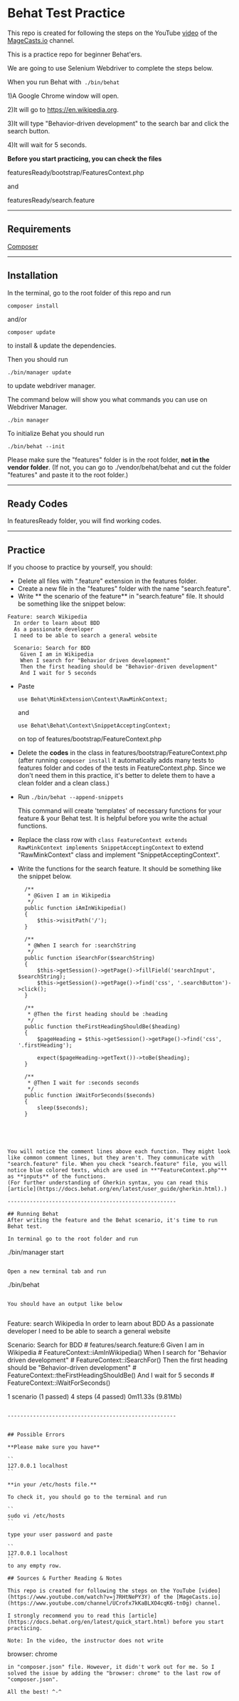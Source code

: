 # Behat Test Practice
This repo is created for following the steps on the YouTube [video](https://www.youtube.com/watch?v=j7RHtNePY3Y) of the [MageCasts.io](https://www.youtube.com/channel/UCrofx7kKaBLXO4cqK6-tn0g) channel.

This is a practice repo for beginner Behat'ers.

We are going to use Selenium Webdriver to complete the steps below.

When you run Behat with`` ./bin/behat``

1)A Google Chrome window will open.

2)It will go to https://en.wikipedia.org.

3)It will type "Behavior-driven development" to the search bar and click the search button.

4)It will wait for 5 seconds.


**Before you start practicing, you can check the files**

featuresReady/bootstrap/FeaturesContext.php

and

featuresReady/search.feature

-----------------------------------------------------
## Requirements

[Composer](composer.org)

-----------------------------------------------------

## Installation
In the terminal, go to the root folder of this repo and run

``
composer install
``

and/or

``composer update``

to install & update the dependencies.

Then you should run

``
./bin/manager update
``

to update webdriver manager.


The command below will show you what commands you can use on Webdriver Manager.

``
./bin manager
``

To initialize Behat you should run

``
./bin/behat --init
``


Please make sure the "features" folder is in the root folder, **not in the vendor folder**. (If not, you can go to ./vendor/behat/behat and cut the folder "features" and paste it to the root folder.)




-----------------------------------------------------
## Ready Codes

In featuresReady folder, you will find working codes.

-----------------------------------------------------
## Practice

If you choose to practice by yourself, you should:

* Delete all files with ".feature" extension in the features folder.
* Create a new file in the "features" folder with the name "search.feature".
* Write ** the scenario of the feature** in "search.feature" file. It should be something like the snippet below:
~~~
Feature: search Wikipedia
  In order to learn about BDD
  As a passionate developer
  I need to be able to search a general website

  Scenario: Search for BDD
    Given I am in Wikipedia
    When I search for "Behavior driven development"
    Then the first heading should be "Behavior-driven development"
    And I wait for 5 seconds
~~~

* Paste

  ``use Behat\MinkExtension\Context\RawMinkContext;``

  and

  ``use Behat\Behat\Context\SnippetAcceptingContext;``

  on top of features/bootstrap/FeatureContext.php

* Delete the **codes** in the class in features/bootstrap/FeatureContext.php (after running ``composer install`` it automatically adds many tests to features folder and codes of the tests in FeatureContext.php. Since we don't need them in this practice, it's better to delete them to have a clean folder and a clean class.)
* Run
  ``
  ./bin/behat --append-snippets
  ``

  This command will create 'templates' of necessary functions for your feature & your Behat test.
  It is helpful before you write the actual functions.

* Replace the class row with
  `` class FeatureContext extends RawMinkContext implements SnippetAcceptingContext
  ``
  to extend "RawMinkContext" class and implement "SnippetAcceptingContext".

* Write the functions for the search feature. It should be something like the snippet below.


  ~~~
    /**
     * @Given I am in Wikipedia
     */
    public function iAmInWikipedia()
    {
        $this->visitPath('/');
    }

    /**
     * @When I search for :searchString
     */
    public function iSearchFor($searchString)
    {
        $this->getSession()->getPage()->fillField('searchInput', $searchString);
        $this->getSession()->getPage()->find('css', '.searchButton')->click();
    }

    /**
     * @Then the first heading should be :heading
     */
    public function theFirstHeadingShouldBe($heading)
    {
        $pageHeading = $this->getSession()->getPage()->find('css', '.firstHeading');

        expect($pageHeading->getText())->toBe($heading);
    }

    /**
     * @Then I wait for :seconds seconds
     */
    public function iWaitForSeconds($seconds)
    {
        sleep($seconds);
    }


~~~



You will notice the comment lines above each function. They might look like common comment lines, but they aren't. They communicate with "search.feature" file. When you check "search.feature" file, you will notice blue colored texts, which are used in **"FeatureContext.php"** as **inputs** of the functions.
(For further understanding of Gherkin syntax, you can read this [article](https://docs.behat.org/en/latest/user_guide/gherkin.html).)

-----------------------------------------------------

## Running Behat
After writing the feature and the Behat scenario, it's time to run Behat test.

In terminal go to the root folder and run

~~~

./bin/manager start

~~~

Open a new terminal tab and run

~~~

./bin/behat

~~~

You should have an output like below


~~~

Feature: search Wikipedia
  In order to learn about BDD
  As a passionate developer
  I need to be able to search a general website

  Scenario: Search for BDD                                         # features/search.feature:6
    Given I am in Wikipedia                                        # FeatureContext::iAmInWikipedia()
    When I search for "Behavior driven development"                # FeatureContext::iSearchFor()
    Then the first heading should be "Behavior-driven development" # FeatureContext::theFirstHeadingShouldBe()
    And I wait for 5 seconds                                       # FeatureContext::iWaitForSeconds()

1 scenario (1 passed)
4 steps (4 passed)
0m11.33s (9.81Mb)

~~~

-----------------------------------------------------


## Possible Errors

**Please make sure you have**

``
127.0.0.1 localhost
``

**in your /etc/hosts file.**

To check it, you should go to the terminal and run

``
sudo vi /etc/hosts
``

type your user password and paste

``
127.0.0.1 localhost
``
to any empty row.

## Sources & Further Reading & Notes

This repo is created for following the steps on the YouTube [video](https://www.youtube.com/watch?v=j7RHtNePY3Y) of the [MageCasts.io](https://www.youtube.com/channel/UCrofx7kKaBLXO4cqK6-tn0g) channel.

I strongly recommend you to read this [article](https://docs.behat.org/en/latest/quick_start.html) before you start practicing.

Note: In the video, the instructor does not write
~~~
browser: chrome
~~~
in "composer.json" file. However, it didn't work out for me. So I solved the issue by adding the "browser: chrome" to the last row of "composer.json".

All the best! ^-^
